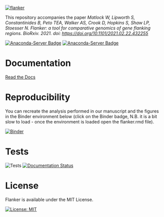 [![flanker](https://github.com/wtmatlock/flanker/blob/main/docs/frontpage.png)](https://flanker.readthedocs.io/en/latest/ "Read the Docs")

This repository accompanies the paper *Matlock W, Lipworth S, Constantinides B, Peto TEA, Walker AS, Crook D, Hopkins S, Shaw LP, Stoesser N.
                                       Flanker: a tool for comparative genomics of gene flanking regions.
                                       BioRxiv. 2021. doi: https://doi.org/10.1101/2021.02.22.432255*
 
[![Anaconda-Server Badge](https://anaconda.org/bioconda/flanker/badges/downloads.svg)](https://anaconda.org/bioconda/flanker)
[![Anaconda-Server Badge](https://anaconda.org/bioconda/flanker/badges/latest_release_date.svg)](https://anaconda.org/bioconda/flanker)

# Documentation
[Read the Docs](https://flanker.readthedocs.io/en/latest/)

# Reproducibility
You can recreate the analysis performed in our manuscript and the figures in the Binder environment below (click on the Binder badge, N.B. it is a bit slow to load - once the environment is loaded open the flanker.rmd file).

[![Binder](https://mybinder.org/badge_logo.svg)](https://mybinder.org/v2/gh/samlipworth/Flanker-Reproducible-Example/main?urlpath=rstudio)

 # Tests
 ![Tests](https://github.com/wtmatlock/flanker/actions/workflows/test.yml/badge.svg)
 [![Documentation Status](https://readthedocs.org/projects/flanker/badge/?version=latest)](https://flanker.readthedocs.io/en/latest/?badge=latest)
 
 # License
 Flanker is available under the MIT License.
 
 [![License: MIT](https://img.shields.io/badge/License-MIT-yellow.svg)](https://opensource.org/licenses/MIT)
